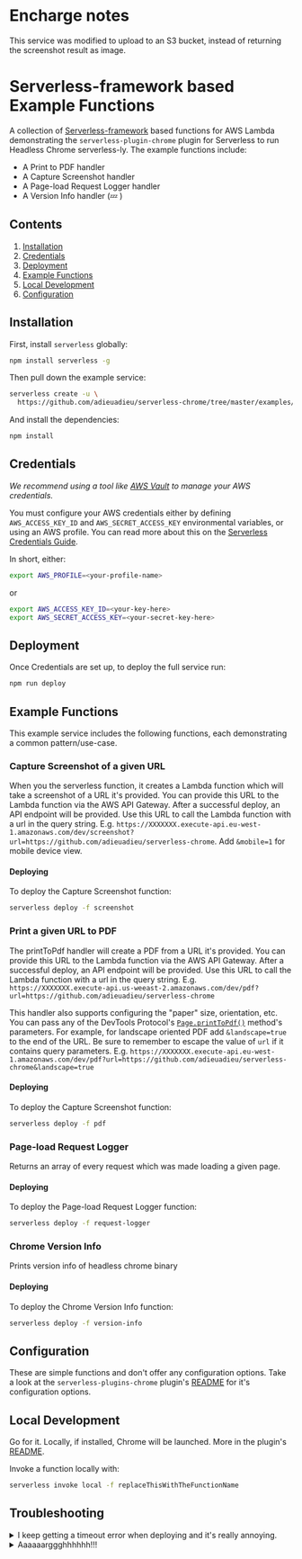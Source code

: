 # Encharge notes

This service was modified to upload to an S3 bucket, instead of returning the screenshot result as image.

# Serverless-framework based Example Functions

A collection of [Serverless-framework](https://github.com/serverless/serverless) based functions for AWS Lambda demonstrating the `serverless-plugin-chrome` plugin for Serverless to run Headless Chrome serverless-ly. The example functions include:

- A Print to PDF handler
- A Capture Screenshot handler
- A Page-load Request Logger handler
- A Version Info handler (💤 )

## Contents

1. [Installation](#installation)
1. [Credentials](#credentials)
1. [Deployment](#deployment)
1. [Example Functions](#example-functions)
1. [Local Development](#local-development)
1. [Configuration](#configuration)

## Installation

First, install `serverless` globally:

```bash
npm install serverless -g
```

Then pull down the example service:

```bash
serverless create -u \
  https://github.com/adieuadieu/serverless-chrome/tree/master/examples/serverless-framework/aws
```

And install the dependencies:

```bash
npm install
```

## Credentials

_We recommend using a tool like [AWS Vault](https://github.com/99designs/aws-vault) to manage your AWS credentials._

You must configure your AWS credentials either by defining `AWS_ACCESS_KEY_ID` and `AWS_SECRET_ACCESS_KEY` environmental variables, or using an AWS profile. You can read more about this on the [Serverless Credentials Guide](https://serverless.com/framework/docs/providers/aws/guide/credentials/).

In short, either:

```bash
export AWS_PROFILE=<your-profile-name>
```

or

```bash
export AWS_ACCESS_KEY_ID=<your-key-here>
export AWS_SECRET_ACCESS_KEY=<your-secret-key-here>
```

## Deployment

Once Credentials are set up, to deploy the full service run:

```bash
npm run deploy
```

## Example Functions

This example service includes the following functions, each demonstrating a common pattern/use-case.

### Capture Screenshot of a given URL

When you the serverless function, it creates a Lambda function which will take a screenshot of a URL it's provided. You can provide this URL to the Lambda function via the AWS API Gateway. After a successful deploy, an API endpoint will be provided. Use this URL to call the Lambda function with a url in the query string. E.g. `https://XXXXXXX.execute-api.eu-west-1.amazonaws.com/dev/screenshot?url=https://github.com/adieuadieu/serverless-chrome`. Add `&mobile=1` for mobile device view.

#### Deploying

To deploy the Capture Screenshot function:

```bash
serverless deploy -f screenshot
```

### Print a given URL to PDF

The printToPdf handler will create a PDF from a URL it's provided. You can provide this URL to the Lambda function via the AWS API Gateway. After a successful deploy, an API endpoint will be provided. Use this URL to call the Lambda function with a url in the query string. E.g. `https://XXXXXXX.execute-api.us-weeast-2.amazonaws.com/dev/pdf?url=https://github.com/adieuadieu/serverless-chrome`

This handler also supports configuring the "paper" size, orientation, etc. You can pass any of the DevTools Protocol's [`Page.printToPdf()`](https://chromedevtools.github.io/devtools-protocol/tot/Page/#method-printToPDF]) method's parameters. For example, for landscape oriented PDF add `&landscape=true` to the end of the URL. Be sure to remember to escape the value of `url` if it contains query parameters. E.g. `https://XXXXXXX.execute-api.eu-west-1.amazonaws.com/dev/pdf?url=https://github.com/adieuadieu/serverless-chrome&landscape=true`

#### Deploying

To deploy the Capture Screenshot function:

```bash
serverless deploy -f pdf
```

### Page-load Request Logger

Returns an array of every request which was made loading a given page.

#### Deploying

To deploy the Page-load Request Logger function:

```bash
serverless deploy -f request-logger
```

### Chrome Version Info

Prints version info of headless chrome binary

#### Deploying

To deploy the Chrome Version Info function:

```bash
serverless deploy -f version-info
```

## Configuration

These are simple functions and don't offer any configuration options. Take a look at the `serverless-plugins-chrome` plugin's [README](/packages/serverless-plugin) for it's configuration options.

## Local Development

Go for it. Locally, if installed, Chrome will be launched. More in the plugin's [README](/packages/serverless-plugin).

Invoke a function locally with:

```bash
serverless invoke local -f replaceThisWithTheFunctionName
```

## Troubleshooting

<details id="ts-aws-client-timeout">
  <summary>I keep getting a timeout error when deploying and it's really annoying.</summary>

Indeed, that is annoying. I've had the same problem, and so that's why it's now here in this troubleshooting section. This may be an issue in the underlying AWS SDK when using a slower Internet connection. Try changing the `AWS_CLIENT_TIMEOUT` environment variable to a higher value. For example, in your command prompt enter the following and try deploying again:

```bash
export AWS_CLIENT_TIMEOUT=3000000
```

</details>

<details id="ts-argh">
  <summary>Aaaaaarggghhhhhh!!!</summary>

Uuurrrggghhhhhh! Have you tried [filing an Issue](https://github.com/adieuadieu/serverless-chrome/issues/new)?

</details>
